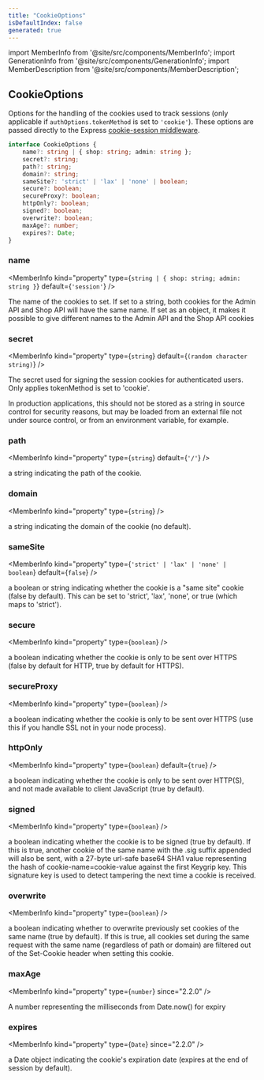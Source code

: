 ```yaml
---
title: "CookieOptions"
isDefaultIndex: false
generated: true
---
```

<!-- This file was generated from the Vendure source. Do not modify. Instead, re-run the "docs:build" script -->
import MemberInfo from '@site/src/components/MemberInfo';
import GenerationInfo from '@site/src/components/GenerationInfo';
import MemberDescription from '@site/src/components/MemberDescription';


## CookieOptions

<GenerationInfo sourceFile="packages/core/src/config/vendure-config.ts" sourceLine="225" packageName="@vendure/core" />

Options for the handling of the cookies used to track sessions (only applicable if
`authOptions.tokenMethod` is set to `'cookie'`). These options are passed directly
to the Express [cookie-session middleware](https://github.com/expressjs/cookie-session).

```ts title="Signature"
interface CookieOptions {
    name?: string | { shop: string; admin: string };
    secret?: string;
    path?: string;
    domain?: string;
    sameSite?: 'strict' | 'lax' | 'none' | boolean;
    secure?: boolean;
    secureProxy?: boolean;
    httpOnly?: boolean;
    signed?: boolean;
    overwrite?: boolean;
    maxAge?: number;
    expires?: Date;
}
```

<div className="members-wrapper">

### name

<MemberInfo kind="property" type={`string | { shop: string; admin: string }`} default={`'session'`}   />

The name of the cookies to set.
If set to a string, both cookies for the Admin API and Shop API will have the same name.
If set as an object, it makes it possible to give different names to the Admin API and the Shop API cookies
### secret

<MemberInfo kind="property" type={`string`} default={`(random character string)`}   />

The secret used for signing the session cookies for authenticated users. Only applies
tokenMethod is set to 'cookie'.

In production applications, this should not be stored as a string in
source control for security reasons, but may be loaded from an external
file not under source control, or from an environment variable, for example.
### path

<MemberInfo kind="property" type={`string`} default={`'/'`}   />

a string indicating the path of the cookie.
### domain

<MemberInfo kind="property" type={`string`}   />

a string indicating the domain of the cookie (no default).
### sameSite

<MemberInfo kind="property" type={`'strict' | 'lax' | 'none' | boolean`} default={`false`}   />

a boolean or string indicating whether the cookie is a "same site" cookie (false by default). This can be set to 'strict',
'lax', 'none', or true (which maps to 'strict').
### secure

<MemberInfo kind="property" type={`boolean`}   />

a boolean indicating whether the cookie is only to be sent over HTTPS (false by default for HTTP, true by default for HTTPS).
### secureProxy

<MemberInfo kind="property" type={`boolean`}   />

a boolean indicating whether the cookie is only to be sent over HTTPS (use this if you handle SSL not in your node process).
### httpOnly

<MemberInfo kind="property" type={`boolean`} default={`true`}   />

a boolean indicating whether the cookie is only to be sent over HTTP(S), and not made available to client JavaScript (true by default).
### signed

<MemberInfo kind="property" type={`boolean`}   />

a boolean indicating whether the cookie is to be signed (true by default). If this is true, another cookie of the same name with the .sig
suffix appended will also be sent, with a 27-byte url-safe base64 SHA1 value representing the hash of cookie-name=cookie-value against the
first Keygrip key. This signature key is used to detect tampering the next time a cookie is received.
### overwrite

<MemberInfo kind="property" type={`boolean`}   />

a boolean indicating whether to overwrite previously set cookies of the same name (true by default). If this is true, all cookies set during
the same request with the same name (regardless of path or domain) are filtered out of the Set-Cookie header when setting this cookie.
### maxAge

<MemberInfo kind="property" type={`number`}  since="2.2.0"  />

A number representing the milliseconds from Date.now() for expiry
### expires

<MemberInfo kind="property" type={`Date`}  since="2.2.0"  />

a Date object indicating the cookie's expiration date (expires at the end of session by default).


</div>
